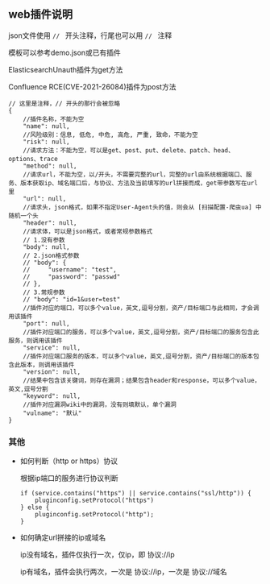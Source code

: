 ## web插件说明

json文件使用 ```// ``` 开头注释，行尾也可以用 ```// ``` 注释

模板可以参考demo.json或已有插件

ElasticsearchUnauth插件为get方法

Confluence RCE(CVE-2021-26084)插件为post方法

```
// 这里是注释，// 开头的那行会被忽略
{
    //插件名称，不能为空
    "name": null,
    //风险级别：信息, 低危, 中危, 高危, 严重, 致命，不能为空
    "risk": null,
    //请求方法：不能为空，可以是get、post、put、delete、patch、head、options、trace
    "method": null,
    //请求url，不能为空，以/开头，不需要完整的url，完整的url由系统根据端口、服务、版本获取ip、域名端口后，与协议、方法及当前填写的url拼接而成，get带参数写在url里
    "url": null,
    //请求头，json格式，如果不指定User-Agent头的值，则会从 [扫描配置-爬虫ua] 中随机一个头
    "header": null,
    //请求体，可以是json格式，或者常规参数格式
    // 1.没有参数
    "body": null,
    // 2.json格式参数
    // "body": {
    //     "username": "test",
    //     "password": "passwd"
    // },
    // 3.常规参数
    // "body": "id=1&user=test"
    //插件对应的端口，可以多个value，英文,逗号分割，资产/目标端口与此相同，才会调用该插件
    "port": null,
    //插件对应端口的服务，可以多个value，英文,逗号分割，资产/目标端口的服务包含此服务，则调用该插件
    "service": null,
    //插件对应端口服务的版本，可以多个value，英文,逗号分割，资产/目标端口的版本包含此版本，则调用该插件
    "version": null,
    //结果中包含该关键词，则存在漏洞；结果包含header和response，可以多个value，英文,逗号分割
    "keyword": null,
    //插件对应漏洞wiki中的漏洞，没有则填默认，单个漏洞
    "vulname": "默认"
}
```

### 其他

* 如何判断（http or https）协议

    根据ip端口的服务进行协议判断
    ```
    if (service.contains("https") || service.contains("ssl/http")) {
        pluginconfig.setProtocol("https")
    } else {
        pluginconfig.setProtocol("http");
    }
    ```

* 如何确定url拼接的ip或域名

    ip没有域名，插件仅执行一次，仅ip，即 协议://ip
    
    ip有域名，插件会执行两次，一次是 协议://ip，一次是 协议://域名

